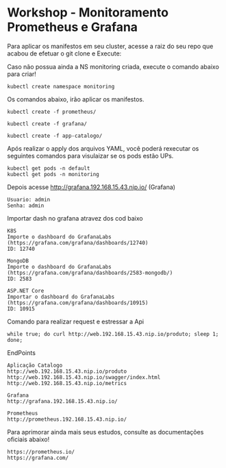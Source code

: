 # Workshop - Monitoramento Prometheus e Grafana

Para aplicar os manifestos em seu cluster, acesse a raiz do seu repo que acabou de efetuar o git clone e Execute:


Caso não possua ainda a NS monitoring criada, execute o comando abaixo para criar!
```
kubectl create namespace monitoring
```

Os comandos abaixo, irão aplicar os manifestos.
```
kubectl create -f prometheus/

kubectl create -f grafana/

kubectl create -f app-catalogo/ 
```


Após realizar o apply dos arquivos YAML, você poderá rexecutar os seguintes comandos para visulaizar se os pods estão UPs.
```
kubectl get pods -n default
kubectl get pods -n monitoring

```

Depois acesse http://grafana.192.168.15.43.nip.io/ (Grafana)
```
Usuario: admin
Senha: admin
```


Importar dash no grafana atravez dos cod baixo  
```
K8S
Importe o dashboard do GrafanaLabs (https://grafana.com/grafana/dashboards/12740)
ID: 12740

MongoDB
Importe o dashboard do GrafanaLabs (https://grafana.com/grafana/dashboards/2583-mongodb/)
ID: 2583

ASP.NET Core
Importar o dashboard do GrafanaLabs (https://grafana.com/grafana/dashboards/10915)
ID: 10915
```


Comando para realizar request e estressar a Api
```
while true; do curl http://web.192.168.15.43.nip.io/produto; sleep 1; done;
```


EndPoints
```
Aplicação Catalogo
http://web.192.168.15.43.nip.io/produto
http://web.192.168.15.43.nip.io/swagger/index.html
http://web.192.168.15.43.nip.io/metrics

Grafana
http://grafana.192.168.15.43.nip.io/

Prometheus
http://prometheus.192.168.15.43.nip.io/

```


Para aprimorar ainda mais seus estudos, consulte as documentações oficiais abaixo!
```
https://prometheus.io/
https://grafana.com/

```
